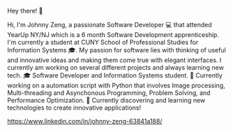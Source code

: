 Hey there! :wave:

Hi, I'm Johnny Zeng, a passionate Software Developer 💻 that attended YearUp NY/NJ which is a 6 month Software Development apprenticeship. 
I'm currently a student at CUNY School of Professional Studies for  Information Systems 🎓.
My passion for software lies with thinking of useful and innovative ideas and making them come true with elegant interfaces. 
I currently am working on several different projects and always learning new tech. 
🎓 Software Developer and Information Systems student.
🔭 Currently working on a automation script with Python that involves Image processing, Multi-threading and Asynchonous Programming, 
Problem Solving, and Performance Optimization.
🌱 Currently discovering and learning new technologies to create innovative applications!

https://www.linkedin.com/in/johnny-zeng-63841a188/
<!---
noobiecoderjohn/noobiecoderjohn is a ✨ special ✨ repository because its `README.md` (this file) appears on your GitHub profile.
You can click the Preview link to take a look at your changes.
--->
